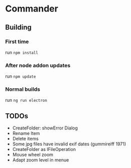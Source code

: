 # Commander
## Building
### First time
run ```npm install```

### After node addon updates
run ```npm update```

### Normal builds
run ```ng run electron```
## TODOs
* CreateFolder: showError Dialog
* Rename Item
* Delete items
* Some jpg files have invalid exif dates (gummireiff 1971)
* CreateFolder as IFileOperation
* Mouse wheel zoom
* Adapt zoom level in menue



